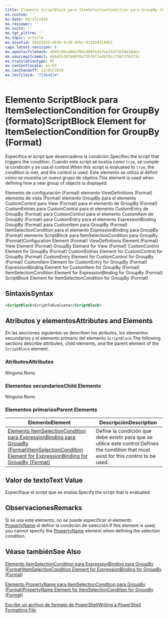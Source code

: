 ```yaml
---
title: Elemento ScriptBlock para ItemSelectionCondition para GroupBy (Format) | Microsoft Docs
ms.custom: ''
ms.date: 09/13/2016
ms.reviewer: ''
ms.suite: ''
ms.tgt_pltfrm: ''
ms.topic: article
ms.assetid: 58d25835-4636-4c58-9f6c-0332b9318051
caps.latest.revision: 6
ms.openlocfilehash: 4045196e306e766cd805b3e7ae31bfcb3de184ee
ms.sourcegitcommit: debd2b38fb8070a7357bf1a4bf9cc736f3702f31
ms.translationtype: MT
ms.contentlocale: es-ES
ms.lasthandoff: 12/05/2019
ms.locfileid: "72364834"
---
```

# <a name="scriptblock-element-for-itemselectioncondition-for-groupby-format"></a><span data-ttu-id="97afb-102">Elemento ScriptBlock para ItemSelectionCondition for GroupBy (formato)</span><span class="sxs-lookup"><span data-stu-id="97afb-102">ScriptBlock Element for ItemSelectionCondition for GroupBy (Format)</span></span>

<span data-ttu-id="97afb-103">Especifica el script que desencadena la condición.</span><span class="sxs-lookup"><span data-stu-id="97afb-103">Specifies the script that triggers the condition.</span></span> <span data-ttu-id="97afb-104">Cuando este script se evalúa como `true`, se cumple la condición y se usa el control.</span><span class="sxs-lookup"><span data-stu-id="97afb-104">When this script is evaluated to `true`, the condition is met, and the control is used.</span></span> <span data-ttu-id="97afb-105">Este elemento se utiliza al definir cómo se muestra un nuevo grupo de objetos.</span><span class="sxs-lookup"><span data-stu-id="97afb-105">This element is used when defining how a new group of objects is displayed.</span></span>

<span data-ttu-id="97afb-106">Elemento de configuración (Format) elemento ViewDefinitions (Format) elemento de vista (Format) elemento GroupBy para el elemento CustomControl para View (Format) para el elemento de GroupBy (Format) CustomEntries para CustomControl para el elemento CustomEntry de GroupBy (Format) para CustomControl para el elemento CustomItem de GroupBy (Format) para CustomEntry para el elemento ExpressionBinding GroupBy (Format) para CustomItem para GroupBy (Format) ItemSelectionCondition para el elemento ExpressionBinding para GroupBy (Format) elemento ScriptBlock para ItemSelectionCondition para GroupBy (Format)</span><span class="sxs-lookup"><span data-stu-id="97afb-106">Configuration Element (Format) ViewDefinitions Element (Format) View Element (Format) GroupBy Element for View (Format) CustomControl Element for GroupBy (Format) CustomEntries Element for CustomControl for GroupBy (Format) CustomEntry Element for CustomControl for GroupBy (Format) CustomItem Element for CustomEntry for GroupBy (Format) ExpressionBinding Element for CustomItem for GroupBy (Format) ItemSelectionCondition Element for ExpressionBinding for GroupBy (Format) ScriptBlock Element for ItemSelectionCondition for GroupBy (Format)</span></span>

## <a name="syntax"></a><span data-ttu-id="97afb-107">Sintaxis</span><span class="sxs-lookup"><span data-stu-id="97afb-107">Syntax</span></span>

```xml
<ScriptBlock>ScriptToEvaluate</ScriptBlock>
```

## <a name="attributes-and-elements"></a><span data-ttu-id="97afb-108">Atributos y elementos</span><span class="sxs-lookup"><span data-stu-id="97afb-108">Attributes and Elements</span></span>

<span data-ttu-id="97afb-109">En las secciones siguientes se describen los atributos, los elementos secundarios y el elemento primario del elemento `ScriptBlock`.</span><span class="sxs-lookup"><span data-stu-id="97afb-109">The following sections describe attributes, child elements, and the parent element of the `ScriptBlock` element.</span></span>

### <a name="attributes"></a><span data-ttu-id="97afb-110">Atributos</span><span class="sxs-lookup"><span data-stu-id="97afb-110">Attributes</span></span>

<span data-ttu-id="97afb-111">Ninguna.</span><span class="sxs-lookup"><span data-stu-id="97afb-111">None.</span></span>

### <a name="child-elements"></a><span data-ttu-id="97afb-112">Elementos secundarios</span><span class="sxs-lookup"><span data-stu-id="97afb-112">Child Elements</span></span>

<span data-ttu-id="97afb-113">Ninguna.</span><span class="sxs-lookup"><span data-stu-id="97afb-113">None.</span></span>

### <a name="parent-elements"></a><span data-ttu-id="97afb-114">Elementos primarios</span><span class="sxs-lookup"><span data-stu-id="97afb-114">Parent Elements</span></span>

|<span data-ttu-id="97afb-115">Elemento</span><span class="sxs-lookup"><span data-stu-id="97afb-115">Element</span></span>|<span data-ttu-id="97afb-116">Descripción</span><span class="sxs-lookup"><span data-stu-id="97afb-116">Description</span></span>|
|-------------|-----------------|
|[<span data-ttu-id="97afb-117">Elemento ItemSelectionCondition para ExpressionBinding para GroupBy (Format)</span><span class="sxs-lookup"><span data-stu-id="97afb-117">ItemSelectionCondition Element for ExpressionBinding for GroupBy (Format)</span></span>](./itemselectioncondition-element-for-expressionbinding-for-groupby-format.md)|<span data-ttu-id="97afb-118">Define la condición que debe existir para que se utilice este control.</span><span class="sxs-lookup"><span data-stu-id="97afb-118">Defines the condition that must exist for this control to be used.</span></span>|

## <a name="text-value"></a><span data-ttu-id="97afb-119">Valor de texto</span><span class="sxs-lookup"><span data-stu-id="97afb-119">Text Value</span></span>

<span data-ttu-id="97afb-120">Especifique el script que se evalúa.</span><span class="sxs-lookup"><span data-stu-id="97afb-120">Specify the script that is evaluated.</span></span>

## <a name="remarks"></a><span data-ttu-id="97afb-121">Observaciones</span><span class="sxs-lookup"><span data-stu-id="97afb-121">Remarks</span></span>

<span data-ttu-id="97afb-122">Si se usa este elemento, no se puede especificar el elemento [PropertyName](./propertyname-element-for-itemselectioncondition-for-groupby-format.md) al definir la condición de selección.</span><span class="sxs-lookup"><span data-stu-id="97afb-122">If this element is used, you cannot specify the [PropertyName](./propertyname-element-for-itemselectioncondition-for-groupby-format.md) element when defining the selection condition.</span></span>

## <a name="see-also"></a><span data-ttu-id="97afb-123">Véase también</span><span class="sxs-lookup"><span data-stu-id="97afb-123">See Also</span></span>

[<span data-ttu-id="97afb-124">Elemento ItemSelectionCondition para ExpressionBinding para GroupBy (Format)</span><span class="sxs-lookup"><span data-stu-id="97afb-124">ItemSelectionCondition Element for ExpressionBinding for GroupBy (Format)</span></span>](./itemselectioncondition-element-for-expressionbinding-for-groupby-format.md)

[<span data-ttu-id="97afb-125">Elemento PropertyName para ItemSelectionCondition para GroupBy (Format)</span><span class="sxs-lookup"><span data-stu-id="97afb-125">PropertyName Element for ItemSelectionCondition for GroupBy (Format)</span></span>](./propertyname-element-for-itemselectioncondition-for-groupby-format.md)

[<span data-ttu-id="97afb-126">Escribir un archivo de formato de PowerShell</span><span class="sxs-lookup"><span data-stu-id="97afb-126">Writing a PowerShell Formatting File</span></span>](./writing-a-powershell-formatting-file.md)
